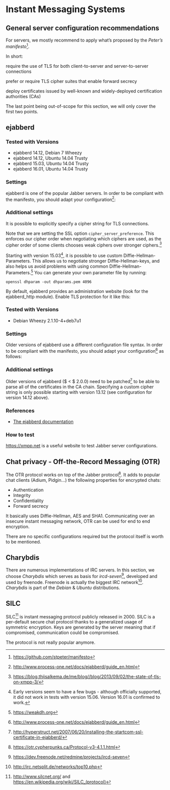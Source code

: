 Instant Messaging Systems
=========================

General server configuration recommendations
--------------------------------------------

For servers, we mostly recommend to apply what’s proposed by the
*Peter’s manifesto*[^manifesto].

In short:

require the use of TLS for both client-to-server and server-to-server
connections

prefer or require TLS cipher suites that enable forward secrecy

deploy certificates issued by well-known and widely-deployed
certification authorities (CAs)

The last point being out-of-scope for this section, we will only cover
the first two points.

ejabberd
--------

### Tested with Versions

* ejabberd 14.12, Debian 7 Wheezy
* ejabberd 14.12, Ubuntu 14.04 Trusty
* ejabberd 15.03, Ubuntu 14.04 Trusty
* ejabberd 16.01, Ubuntu 14.04 Trusty

### Settings

ejabberd is one of the popular Jabber servers. In order to be compliant
with the manifesto, you should adapt your configuration[^ejabberd]:

### Additional settings

It is possible to explicitly specify a cipher string for TLS
connections.

Note that we are setting the SSL option `cipher_server_preference`. This
enforces our cipher order when negotiating which ciphers are used, as
the cipher order of some clients chooses weak ciphers over stronger
ciphers.[^thijsalkema]

Starting with version 15.03[^bugs], it is possible to use custom
Diffie-Hellman-Parameters. This allows us to negotiate stronger
Diffie-Hellman-keys, and also helps us avoid problems with using common
Diffie-Hellman-Parameters.[^weakdh] You can generate your own parameter file
by running:

    openssl dhparam -out dhparams.pem 4096

By default, ejabberd provides an administration website (look for the
ejabberd\_http module). Enable TLS protection for it like this:

### Tested with Versions

* Debian Wheezy 2.1.10-4+deb7u1

### Settings

Older versions of ejabberd use a different configuration file syntax. In
order to be compliant with the manifesto, you should adapt your
configuration[^ejabberdguide] as follows:

### Additional settings

Older versions of ejabberd ($ < $ 2.0.0) need to be patched[^hyperstruct] to be
able to parse all of the certificates in the CA chain. Specifying a
custom cipher string is only possible starting with version 13.12 (see
configuration for version 14.12 above).

### References

* [The ejabberd documentation](http://www.process-one.net/en/ejabberd/docs/)

### How to test

<https://xmpp.net> is a useful website to test Jabber server configurations.

Chat privacy - Off-the-Record Messaging (OTR)
---------------------------------------------

The OTR protocol works on top of the Jabber protocol[^cypherpunks]. It adds to
popular chat clients (Adium, Pidgin...) the following properties for
encrypted chats:

* Authentication
* Integrity
* Confidentiality
* Forward secrecy

It basically uses Diffie-Hellman, AES and SHA1. Communicating over an
insecure instant messaging network, OTR can be used for end to end
encryption.

There are no specific configurations required but the protocol itself is
worth to be mentioned.

Charybdis
---------

There are numerous implementations of IRC servers. In this section, we
choose *Charybdis* which serves as basis for *ircd-seven*[^freenode], developed
and used by freenode. Freenode is actually the biggest IRC network[^netsplit].
*Charybdis* is part of the *Debian* & *Ubuntu* distributions.

SILC
----

SILC[^silc] is instant messaging protocol publicly released in 2000. SILC
is a per-default secure chat protocol thanks to a generalized usage of
symmetric encryption. Keys are generated by the server meaning that if
compromised, communication could be compromised.

The protocol is not really popular anymore.

[^manifesto]: <https://github.com/stpeter/manifesto>

[^ejabberd]: <http://www.process-one.net/docs/ejabberd/guide_en.html>

[^thijsalkema]: <https://blog.thijsalkema.de/me/blog//blog/2013/09/02/the-state-of-tls-on-xmpp-3/>

[^bugs]: Early versions seem to have a few bugs - although officially
    supported, it did not work in tests with version 15.06. Version
    16.01 is confirmed to work.

[^weakdh]: <https://weakdh.org>

[^ejabberdguide]: <http://www.process-one.net/docs/ejabberd/guide_en.html>

[^hyperstruct]: <http://hyperstruct.net/2007/06/20/installing-the-startcom-ssl-certificate-in-ejabberd/>

[^cypherpunks]: <https://otr.cypherpunks.ca/Protocol-v3-4.1.1.html>

[^freenode]: <https://dev.freenode.net/redmine/projects/ircd-seven>

[^netsplit]: <http://irc.netsplit.de/networks/top10.php>

[^silc]: <http://www.silcnet.org/> and
    <https://en.wikipedia.org/wiki/SILC_(protocol)>
